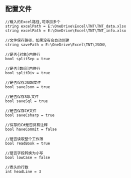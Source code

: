 ## 配置文件
```
//载入的Excel路径,可添加多个
string excelPath = E:\OneDrive\Excel\TNT\TNT_data.xlsx
string excelPath = E:\OneDrive\Excel\TNT\TNT_info.xlsx
```
```
//文件保存路径，如果没有会自动创建
string savePath = E:\OneDrive\Excel\TNT\JSON\
```
```
//是否{对象}内换行
bool splitSep = true
```
```
//是否[数组]内换行
bool splitDiv = true
```
```
//是否保存JSON文件
bool saveJson = true
```
```
//是否保存SQL文件
bool saveSql = true
```
```
//是否保存C#文件
bool saveCsharp = true
```
```
//保存的C#是否具有注释
bool haveCommit	= false
```
```
//是否读取整个工作薄
bool readBook = true
```
```
//是否字段转换为小写
bool lowCase = false
```
```
//表头的行数
int headLine = 3
```
